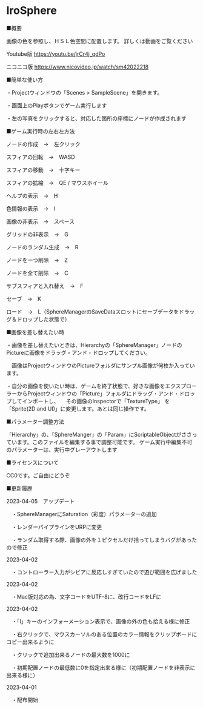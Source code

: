 # IroSphere



■概要

画像の色を参照し、ＨＳＬ色空間に配置します。
詳しくは動画をご覧ください

Youtube版
https://youtu.be/jrCr4j_qdPo

ニコニコ版
https://www.nicovideo.jp/watch/sm42022218



■簡単な使い方

・Projectウィンドウの「Scenes > SampleScene」を開きます。

・画面上のPlayボタンでゲーム実行します

・左の写真をクリックすると、対応した箇所の座標にノードが作成されます



■ゲーム実行時の左右左方法

ノードの作成　→　左クリック

スフィアの回転　→　WASD

スフィアの移動　→　十字キー  

スフィアの拡縮　→　QE / マウスホイール

ヘルプの表示　→　H

色情報の表示　→　I

画像の非表示　→　スペース

グリッドの非表示　→　G

ノードのランダム生成　→　R

ノードを一つ削除　→　Z

ノードを全て削除　→　C

サブスフィアと入れ替え　→　F

セーブ　→　K

ロード　→　L（SphereManagerのSaveDataスロットにセーブデータをドラッグ＆ドロップした状態で）



■画像を差し替えたい時


・画像を差し替えたいときは、Hierarchyの「SphereManager」ノードのPictureに画像をドラッグ・アンド・ドロップしてください。

　画像はProjectウィンドウのPictureフォルダにサンプル画像が何枚か入っています。

・自分の画像を使いたい時は、ゲームを終了状態で、好きな画像をエクスプローラーからProjectウィンドウの「Picture」フォルダにドラッグ・アンド・ドロップしてインポートし、
　その画像のInspectorで「TextureType」 を「Sprite(2D and UI)」に変更します。あとは同じ操作です。

 
 
■パラメーター調整方法

「Hierarchy」の、「SphereManger」の「Param」にScriptableObjectがささっています。このファイルを編集する事で調整可能です。 
ゲーム実行中編集不可のパラメーターは、実行中グレーアウトします
 
  ■ライセンスについて
  
CC0です。ご自由にどうぞ



■更新履歴


2023-04-05　アップデート

　・SphereManagerにSaturation（彩度）パラメーターの追加

　・レンダーパイプラインをURPに変更

　・ランダム取得する際、画像の外を１ピクセルだけ拾ってしまうバグがあったので修正


2023-04-02

　・コントローラー入力がシビアに反応しすぎていたので遊び範囲を広げました


2023-04-02

　・Mac版対応の為、文字コードをUTF-8に、改行コードをLFに


2023-04-02

　・「I」キーのインフォーメーション表示で、画像の外の色も拾える様に修正

　・右クリックで、マウスカーソルのある位置のカラー情報をクリップボードにコピー出来るように

　・クリックで追加出来るノードの最大数を1000に

　・初期配置ノードの最低数に0を指定出来る様に（初期配置ノードを非表示に出来る様に）


2023-04-01

　・配布開始
